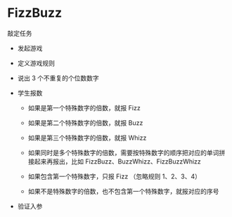 # FizzBuzz

敲定任务

- 发起游戏

- 定义游戏规则

- 说出 3 个不重复的个位数数字

- 学生报数

    * 如果是第一个特殊数字的倍数，就报 Fizz

    * 如果是第二个特殊数字的倍数，就报 Buzz

    * 如果是第三个特殊数字的倍数，就报 Whizz

    * 如果同时是多个特殊数字的倍数，需要按特殊数字的顺序把对应的单词拼接起来再报出，比如 FizzBuzz、BuzzWhizz、FizzBuzzWhizz

    * 如果包含第一个特殊数字，只报 Fizz （忽略规则 1、2、3、4）

    * 如果不是特殊数字的倍数，也不包含第一个特殊数字，就报对应的序号

- 验证入参